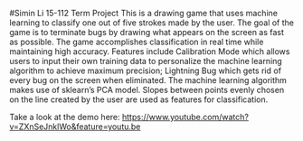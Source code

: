 #Simin Li 15-112 Term Project
This is a drawing game that uses machine learning to classify one out of five strokes made by the user. The goal of the game is to terminate bugs by drawing what appears on the screen as fast as possible. The game accomplishes classification in real time while maintaining high accuracy. Features include Calibration Mode which allows users to input their own training data to personalize the machine learning algorithm to achieve maximum precision; Lightning Bug which gets rid of every bug on the screen when eliminated. The machine learning algorithm makes use of sklearn’s PCA model. Slopes between points evenly chosen on the line created by the user are used as features for classification.  

Take a look at the demo here: https://www.youtube.com/watch?v=ZXnSeJnklWo&feature=youtu.be
